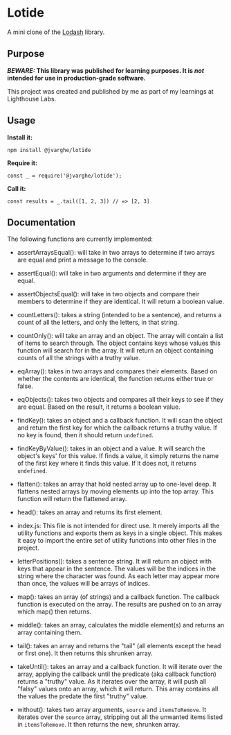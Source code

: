 # Lotide

A mini clone of the [Lodash](https://lodash.com) library.

## Purpose

**_BEWARE:_ This library was published for learning purposes. It is _not_ intended for use in production-grade software.**

This project was created and published by me as part of my learnings at Lighthouse Labs. 

## Usage

**Install it:**

`npm install @jvarghe/lotide`

**Require it:**

`const _ = require('@jvarghe/lotide');`

**Call it:**

`const results = _.tail([1, 2, 3]) // => [2, 3]`

## Documentation

The following functions are currently implemented:

* assertArraysEqual(): will take in two arrays to determine if two arrays are equal and print a message to the console.

* assertEqual(): will take in two arguments and determine if they are equal. 

* assertObjectsEqual(): will take in two objects and compare their members to determine if they are identical. It will return a boolean value. 

* countLetters(): takes a string (intended to be a sentence), and returns a count of all the letters, and only the letters, in that string.

* countOnly(): will take an array and an object. The array will contain a list of items to search through. The object contains keys whose values this function will search for in the array. It will return an object containing counts of all the strings with a truthy value.

* eqArray(): takes in two arrays and compares their elements. Based on  whether the contents are identical, the function returns either true or false.

* eqObjects(): takes two objects and compares all their keys to see if they are equal. Based on the result, it returns a boolean value.

* findKey(): takes an object and a callback function. It will scan the object and return the first key for which the callback returns a truthy value. If no key is found, then it should return `undefined`.

* findKeyByValue(): takes in an object and a value. It will search the object's keys' for this value. If finds a value, it simply returns the name of the first key where it finds this value. If it does not, it returns `undefined`.

* flatten(): takes an array that hold nested array up to one-level deep. It flattens nested arrays by moving elements up into the top array. This function will return the flattened array.

* head(): takes an array and returns its first element.

* index.js: This file is not intended for direct use. It merely imports all the utility functions and exports them as keys in a single object. This makes it easy to import the entire set of utility functions into other files in the project.

* letterPositions(): takes a sentence string. It will return an object with keys that appear in the sentence. The values will be the indices in the string where the character was found. As each letter may appear more than once, the values will be arrays of indices.

* map(): takes an array (of strings) and a callback function. The callback function is executed on the array. The results are pushed on to an array which map() then returns.

* middle(): takes an array, calculates the middle element(s) and returns an array containing them.

* tail(): takes an array and returns the "tail" (all elements except the head or first one). It then returns this shrunken array.

* takeUntil(): takes an array and a callback function. It will iterate over the array, applying the callback until the predicate (aka callback function) returns a "truthy" value. As it iterates over the array, it will push all "falsy" values onto an array, which it will return. This array contains all the values the predate the first "truthy" value.

* without(): takes two array arguments, `source` and `itemsToRemove`. It iterates over the `source` array, stripping out all the unwanted items listed in `itemsToRemove`. It then returns the new, shrunken array.
